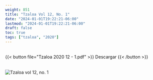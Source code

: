 ```yaml
---
weight: 851
title: "Tzaloa Vol 12, No. 1"
date: "2024-01-01T19:22:21-06:00"
lastmod: "2024-01-01T19:22:21-06:00"
draft: false
toc: true
tags: ["tzaloa", "2020"]
---
```

######
{{< button file="Tzaloa 2020 12 - 1.pdf" >}}   Descargar {{< /button >}} 
######
![Tzaloa vol 12, no. 1](images/portada/12-1.jpeg)
